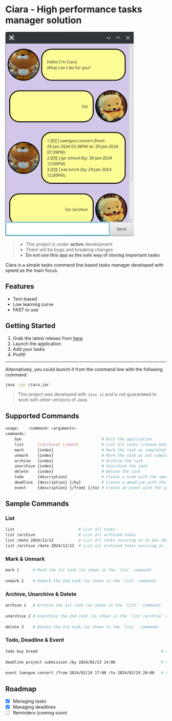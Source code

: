 <!-- @format -->

# Ciara - High performance tasks manager solution

![Screenshot of Ciara GUI](Ui.png)

> - This project is under **active** development
> - There will be bugs and breaking changes
> - **Do not use this app as the sole way of storing important tasks**

Ciara is a simple tasks command line based tasks manager developed with speed as the main focus.

## Features

- Text-based
- Low learning curve
- FAST to use

## Getting Started

1. Grab the latest release from [here](https://github.com/RyanNgWH/ip/releases)
1. Launch the application
1. Add your tasks
1. Profit!

---

Alternatively, you could launch it from the command line with the following command:

```bash
java -jar ciara.jar
```

> This project was developed with `Java 11` and is not guaranteed to work with other versions of Java

## Supported Commands

```bash
usage:    <command> <arguments>
commands:
    bye                                   # Exit the application
    list      [/archive] [/date]          # List all tasks (choose between archived or not) in the application (with an optional date filter - in the format YYYY/MM/DD)
    mark      {index}                     # Mark the task as completed
    unmark    {index}                     # Mark the task as not completed
    archive   {index}                     # Archive the task
    unarchive {index}                     # Unarchive the task
    delete    {index}                     # Delete the task
    todo      {description}               # Create a todo with the specified description
    deadline  {description} {/by}         # Create a deadline with the specified description and deadline
    event     {description} {/from} {/to} # Create an event with the specified description and duration
```

## Sample Commands

### List

```bash
list                            # List all tasks
list /archive                   # List all archived tasks
list /date 2024/12/12           # List all tasks occuring on 12 Dec 2024
list /archive /date 2024/12/12  # List all archived tasks occuring on 12 Dec 2024
```

### Mark & Unmark

```bash
mark 1      # Mark the 1st task (as shown in the `list` command)

unmark 2    # Unmark the 2nd task (as shown in the `list` command)
```

### Archive, Unarchive & Delete

```bash
archive 1   # Archive the 1st task (as shown in the `list`` command)

unarchive 2 # Unarchive the 2nd task (as shown in the `list /archive` command)

delete 3    # Delete the 3rd task (as shown in the `list`` command)
```

### Todo, Deadline & Event

```bash
todo buy bread                                                      # Create a new "Todo" task with the description "buy bread"

deadline project submission /by 2024/02/23 14:00                    # Create a new "Deadline" task with the description "project submission" that is due on 23 Feb 2024 at 2pm

event taengoo concert /from 2024/02/24 17:00 /to 2024/02/24 20:00   # Create a new "Event" task with the description "taengoo concert" that occurs from 23 Feb 2024 at 5pm to 8pm
```

## Roadmap

- [x] Managing tasks
- [x] Managing deadlines
- [ ] Reminders (coming soon)
